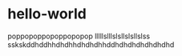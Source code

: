 # hello-world

poppopoppopoppopopop
lllllslllslsllslsllslss
sskskddhddhhdhdhhdhdhdhhddhdhdhdhdhdhdhd
